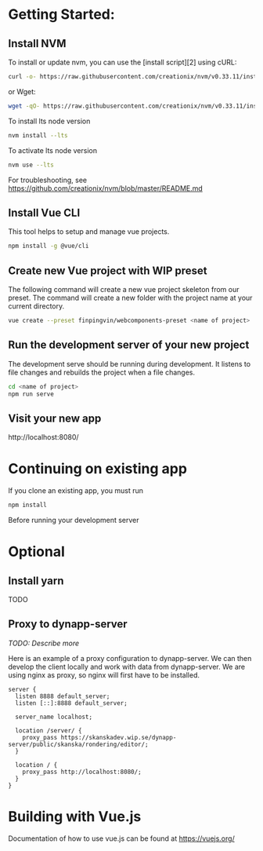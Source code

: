 # Getting Started:
## Install NVM
To install or update nvm, you can use the [install script][2] using cURL:

```sh
curl -o- https://raw.githubusercontent.com/creationix/nvm/v0.33.11/install.sh | bash
```

or Wget:

```sh
wget -qO- https://raw.githubusercontent.com/creationix/nvm/v0.33.11/install.sh | bash
```

To install lts node version 
```sh
nvm install --lts
```

To activate lts node version
```sh
nvm use --lts
```

For troubleshooting, see https://github.com/creationix/nvm/blob/master/README.md

## Install Vue CLI
This tool helps to setup and manage vue projects.

```sh
npm install -g @vue/cli
```

## Create new Vue project with WIP preset
The following command will create a new vue project skeleton from our preset.
The command will create a new folder with the project name at your current directory.
```sh
vue create --preset finpingvin/webcomponents-preset <name of project>
```

## Run the development server of your new project
The development serve should be running during development. It listens to file changes and rebuilds the project when a file changes.
```sh
cd <name of project>
npm run serve
```

## Visit your new app
http://localhost:8080/

# Continuing on existing app
If you clone an existing app, you must run
```sh
npm install
```
Before running your development server

# Optional
## Install yarn
TODO

## Proxy to dynapp-server
*TODO: Describe more*

Here is an example of a proxy configuration to dynapp-server. We can then develop the client locally and work with data from dynapp-server.
We are using nginx as proxy, so nginx will first have to be installed.
```
server {
  listen 8888 default_server;
  listen [::]:8888 default_server;

  server_name localhost;

  location /server/ {
    proxy_pass https://skanskadev.wip.se/dynapp-server/public/skanska/rondering/editor/;
  }

  location / {
    proxy_pass http://localhost:8080/;
  }
}
```

# Building with Vue.js
Documentation of how to use vue.js can be found at https://vuejs.org/
